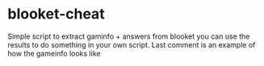 # blooket-cheat

Simple script to extract gaminfo + answers from blooket
you can use the results to do something in your own script.
Last comment is an example of how the gameinfo looks like
